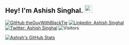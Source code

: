 ## Hey! I'm Ashish Singhal. <img src="https://media.giphy.com/media/hvRJCLFzcasrR4ia7z/giphy.gif" width="25px">

[![GitHub theGuyWithBlackTie](https://img.shields.io/github/followers/theGuyWithBlackTie?label=follow&style=social)](https://github.com/theGuyWithBlackTie)
[![Linkedin: Ashish Singhal](https://img.shields.io/badge/-Ashish%20Singhal-blue?style=flat-square&logo=Linkedin&logoColor=white&link=https://www.linkedin.com/in/aasinghal/)](https://www.linkedin.com/in/aasinghal/)
[![Twitter: Ashish Singhal](https://img.shields.io/twitter/follow/guywithblacktie?style=social)](https://twitter.com/guywithblacktie)
![Visitors](https://visitor-badge.glitch.me/badge?page_id=theGuyWithBlackTie&left_color=gray&right_color=blue)

[![Ashish's GitHub Stats](https://github-readme-stats.vercel.app/api?username=theGuyWithBlackTie&hide=issues&count_private=true&show_icons=true&theme=calm)](https://github.com/theGuyWithBlackTie/github-readme-stats)

<!--
**theGuyWithBlackTie/theGuyWithBlackTie** is a ✨ _special_ ✨ repository because its `README.md` (this file) appears on your GitHub profile.

Here are some ideas to get you started:

- 🔭 I’m currently working on ...
- 🌱 I’m currently learning ...
- 👯 I’m looking to collaborate on ...
- 🤔 I’m looking for help with ...
- 💬 Ask me about ...
- 📫 How to reach me: ...
- 😄 Pronouns: ...
- ⚡ Fun fact: ...
-->
